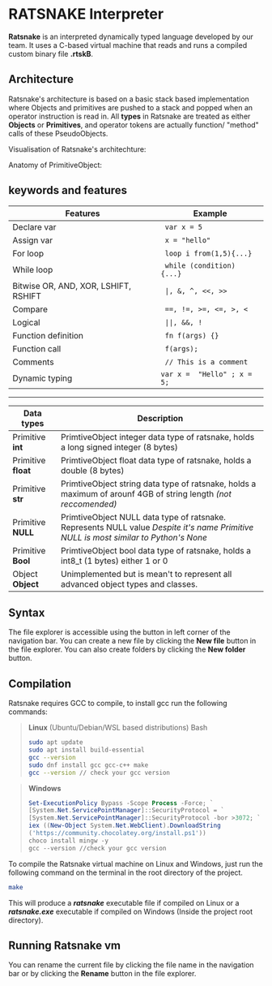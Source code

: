# RATSNAKE Interpreter

 **Ratsnake** is an interpreted dynamically typed language developed by our team. It uses a C-based virtual machine that reads and runs a compiled custom binary file **.rtskB**. 
 
## Architecture
Ratsnake's architecture is based on a basic stack based implementation where Objects and primitives are pushed to a stack and popped when an  operator instruction is read in. All **types** in Ratsnake are treated as either **Objects** or **Primitives**, and operator tokens are actually function/ "method" calls of these PseudoObjects.

Visualisation of Ratsnake's architechture:

Anatomy of PrimitiveObject:

## keywords and features 
 
| Features|Example  |
|--|--|
| Declare var|``` var x = 5```  |
| Assign var|``` x = "hello"```  |
| For loop|``` loop i from(1,5){...}```  |
| While loop|``` while (condition) {...}```  |
| Bitwise OR, AND, XOR, LSHIFT, RSHIFT|``` \|, &, ^, <<, >>```  |
| Compare|``` ==, !=, >=, <=, >, <```  |
| Logical|``` \|\|, &&, !```  |
| Function definition|``` fn f(args) {}```  |
| Function call|``` f(args);```  |
| Comments|``` // This is a comment```  |
| Dynamic typing|``` var x =  "Hello" ; x = 5; ```  |
****
| Data types|Description|
|--|--|
| Primitive **int**| PrimtiveObject integer data type of ratsnake, holds a long signed integer (8 bytes)  |
| Primitive **float**| PrimtiveObject float data type of ratsnake, holds a double (8 bytes)  |
| Primitive **str**| PrimtiveObject string data type of ratsnake, holds a maximum of arounf 4GB of string length *(not reccomended)*  |
| Primitive **NULL**| PrimtiveObject NULL data type of ratsnake. Represents NULL value *Despite it's name Primitive NULL is most similar to Python's None* |
| Primitive **Bool**| PrimtiveObject bool data type of ratsnake, holds a int8_t (1 bytes) either 1 or 0 |
| Object **Object**| Unimplemented but is mean't to represent all advanced object types and classes. |


## Syntax

The file explorer is accessible using the button in left corner of the navigation bar. You can create a new file by clicking the **New file** button in the file explorer. You can also create folders by clicking the **New folder** button.

## Compilation
Ratsnake requires GCC to compile, to install gcc run the following commands:
>**Linux** (Ubuntu/Debian/WSL based distributions) Bash
>```Bash
>sudo apt update
>sudo apt install build-essential
>gcc --version
>sudo dnf install gcc gcc-c++ make
>gcc --version // check your gcc version
>```

>**Windows** 
>```Powershell
>Set-ExecutionPolicy Bypass -Scope Process -Force; `
>[System.Net.ServicePointManager]::SecurityProtocol = `
>[System.Net.ServicePointManager]::SecurityProtocol -bor >3072; `
>iex ((New-Object System.Net.WebClient).DownloadString
>('https://community.chocolatey.org/install.ps1'))
>choco install mingw -y
>gcc --version //check your gcc version
>```
To compile the Ratsnake virtual machine on Linux and Windows, just run the following command on the terminal in the root directory of the project. 
```Bash
make
```
This will produce a ***ratsnake*** executable file if compiled on Linux or a ***ratsnake.exe*** executable if compiled on Windows (Inside the project root directory).

## Running Ratsnake vm

You can rename the current file by clicking the file name in the navigation bar or by clicking the **Rename** button in the file explorer.

